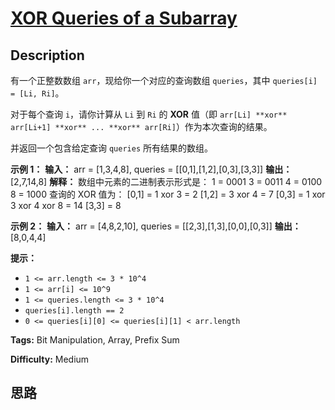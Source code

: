 # [XOR Queries of a Subarray][title]

## Description

有一个正整数数组 `arr`，现给你一个对应的查询数组 `queries`，其中 `queries[i] = [Li, Ri]`。

对于每个查询 `i`，请你计算从 `Li` 到 `Ri` 的 **XOR** 值（即 `arr[Li] **xor** arr[Li+1] **xor**
... **xor** arr[Ri]`）作为本次查询的结果。

并返回一个包含给定查询 `queries` 所有结果的数组。

**示例 1：**
            **输入：** arr = [1,3,4,8], queries = [[0,1],[1,2],[0,3],[3,3]]    **输出：** [2,7,14,8]     **解释：**    数组中元素的二进制表示形式是：    1 = 0001     3 = 0011     4 = 0100     8 = 1000     查询的 XOR 值为：    [0,1] = 1 xor 3 = 2     [1,2] = 3 xor 4 = 7     [0,3] = 1 xor 3 xor 4 xor 8 = 14     [3,3] = 8    

**示例 2：**
            **输入：** arr = [4,8,2,10], queries = [[2,3],[1,3],[0,0],[0,3]]    **输出：** [8,0,4,4]    

**提示：**

  * `1 <= arr.length <= 3 * 10^4`
  * `1 <= arr[i] <= 10^9`
  * `1 <= queries.length <= 3 * 10^4`
  * `queries[i].length == 2`
  * `0 <= queries[i][0] <= queries[i][1] < arr.length`


**Tags:** Bit Manipulation, Array, Prefix Sum

**Difficulty:** Medium

## 思路

[title]: https://leetcode-cn.com/problems/xor-queries-of-a-subarray
